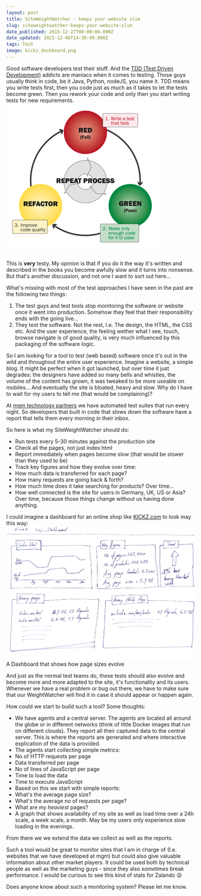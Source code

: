 ```yaml
---
layout: post
title: SiteWeightWatcher - keeps your website slim
slug: siteweightwatcher-keeps-your-website-slim
date_published: 2015-12-27T00:00:00.000Z
date_updated: 2021-12-06T14:38:49.000Z
tags: Tech
image: kickz_dashboard.png
---
```


Good software developers test their stuff. And the [TDD (Test Driven Development)](https://www.wikiwand.com/en/Test-driven_development) addicts are maniacs when it comes to testing. Those guys usually think in code, be it Java, Python, nodeJS, you name it. TDD means you write tests first, then you code just as much as it takes to let the tests become green. Then you rework your code and only then you start writing tests for new requirements.
![TDD Process](tdd.png)

This is **very** testy. My opinion is that if you do it the way it's written and described in the books you become awfully slow and it turns into nonsense. But that's another discussion, and not one I want to sort out here...

What's missing with most of the test approaches I have seen in the past are the following two things:

1. The test guys and test tools stop monitoring the software or website once it went into production. Somehow they feel that their responsibility ends with the going live...
2. They test the software. Not the rest, I.e. The design, the HTML, the CSS etc. And the user experience, the feeling wether what I see, touch, browse navigate is of good quality, is very much influenced by this packaging of the software logic.

So I am looking for a tool to test (web based) software once it's out in the wild and throughout the entire user experience. Imagine a website, a simple blog. It might be perfect when it got launched, but over time it just degrades: the designers have added so many bells and whistles, the volume of the content has grown, it was tweaked to be more useable on mobiles... And eventually the site is bloated, heavy and slow. Why do I have to wait for my users to tell me (that would be complaining)?

At [mgm technology partners](https://mgm-tp.com) we have automated test suites that run every night. So developers that built in code that slows down the software have a report that tells them every morning in their inbox.

So here is what my SiteWeightWatcher should do:

- Run tests every 5-30 minutes against the production site
- Check all the pages, not just index.html
- Report immediately when pages become slow (that would be slower than they used to be)
- Track key figures and how they evolve over time:
- How much data is transferred for each page?
- How many requests are going back & forth?
- How much time does it take searching for products? Over time...  
- How well connected is the site for users in Germany, UK, US or Asia? Over time, because those things change without us having done anything.

I could imagine a dashboard for an online shop like [KICKZ.com](https://www.kickz.com/de) to look may this way:
![Deshboard scribble](kickz_dashboard.png)A Dashboard that shows how page sizes evolve

And just as the normal test teams do, these tests should also evolve and become more and more adapted to the site, it's functionality and its users. Whenever we have a real problem or bug out there, we have to make sure that our WeightWatcher will find it in case it should appear or happen again.

How could we start to build such a tool? Some thoughts:

- We have agents and a central server. The agents are located all around the globe or in different networks (think of little Docker images that run on different clouds). They report all their captured data to the central server. This is where the reports are generated and where interactive explication of the data is provided.
- The agents start collecting simple metrics:    
- No of HTTP requests per page    
- Data transferred per page    
- No of lines of JavaScript per page    
- Time to load the data    
- Time to execute JavaScript
- Based on this we start with simple reports:    
- What's the average page size?    
- What's the average no of requests per page?    
- What are my _heaviest_ pages?    
- A graph that shows availability of my site as well as load time over a 24h scale, a week scale, a month. May be my users only experience slow loading in the evenings.

From there we we extend the data we collect as well as the reports.

Such a tool would be great to monitor sites that I am in charge of (I.e. websites that we have developed at mgm) but could also give valuable information about other market players. It could be used both by technical people as well as the marketing guys - since they also _sometimes_ break performance. I would be curious to see this kind of stats for Zalando 😜

Does anyone know about such a monitoring system? Please let me know.
